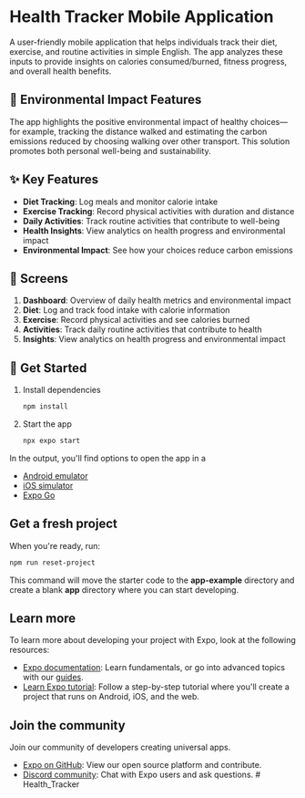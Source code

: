 # Health Tracker Mobile Application

A user-friendly mobile application that helps individuals track their diet, exercise, and routine activities in simple English. The app analyzes these inputs to provide insights on calories consumed/burned, fitness progress, and overall health benefits.

## 🌱 Environmental Impact Features

The app highlights the positive environmental impact of healthy choices—for example, tracking the distance walked and estimating the carbon emissions reduced by choosing walking over other transport. This solution promotes both personal well-being and sustainability.

## ✨ Key Features

- **Diet Tracking**: Log meals and monitor calorie intake
- **Exercise Tracking**: Record physical activities with duration and distance
- **Daily Activities**: Track routine activities that contribute to well-being
- **Health Insights**: View analytics on health progress and environmental impact
- **Environmental Impact**: See how your choices reduce carbon emissions

## 📱 Screens

1. **Dashboard**: Overview of daily health metrics and environmental impact
2. **Diet**: Log and track food intake with calorie information
3. **Exercise**: Record physical activities and see calories burned
4. **Activities**: Track daily routine activities that contribute to health
5. **Insights**: View analytics on health progress and environmental impact

## 🚀 Get Started

1. Install dependencies

   ```bash
   npm install
   ```

2. Start the app

   ```bash
   npx expo start
   ```

In the output, you'll find options to open the app in a

- [Android emulator](https://docs.expo.dev/workflow/android-studio-emulator/)
- [iOS simulator](https://docs.expo.dev/workflow/ios-simulator/)
- [Expo Go](https://expo.dev/go)

## Get a fresh project

When you're ready, run:

```bash
npm run reset-project
```

This command will move the starter code to the **app-example** directory and create a blank **app** directory where you can start developing.

## Learn more

To learn more about developing your project with Expo, look at the following resources:

- [Expo documentation](https://docs.expo.dev/): Learn fundamentals, or go into advanced topics with our [guides](https://docs.expo.dev/guides).
- [Learn Expo tutorial](https://docs.expo.dev/tutorial/introduction/): Follow a step-by-step tutorial where you'll create a project that runs on Android, iOS, and the web.

## Join the community

Join our community of developers creating universal apps.

- [Expo on GitHub](https://github.com/expo/expo): View our open source platform and contribute.
- [Discord community](https://chat.expo.dev): Chat with Expo users and ask questions.
#   H e a l t h _ T r a c k e r  
 